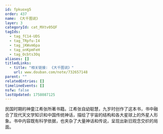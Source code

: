 ```yaml
---
id: fpkuoxg5
order: 437
name: 《大千图说》
layer: 3
categoryId: cat_MXtv05QF
tagIds:
  - tag_fC14-UDS
  - tag_TRpfu-I4
  - tag_jKWvm6pa
  - tag_onKpmFeH
  - tag_Ocbts3Oq
aliases: []
titledLinks:
  - title: "相关链接: 《大千图说》"
    url: www.douban.com/note/732657148
parent: ""
relatedEntries: []
timelineEvents: []
nsfw: false
lastUpdated: 1758087125
---
```


民国时期的神童江希张所著书籍。江希张自幼聪慧，九岁时创作了这本书，书中融合了现代天文学知识和中国传统神话，描绘了宇宙的结构和各大星球上的外星人形象。书中内容既有科学依据，也夹杂了大量神话和传说，呈现出新旧观念交织的局面。